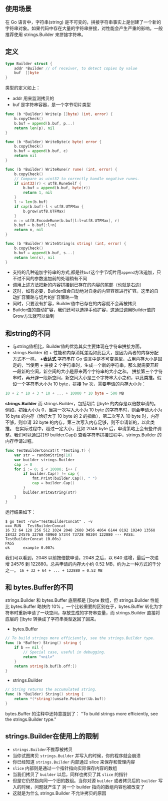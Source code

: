 ## 使用场景
在 Go 语言中，字符串(string) 是不可变的，拼接字符串事实上是创建了一个新的字符串对象。如果代码中存在大量的字符串拼接，对性能会产生严重的影响。一般推荐使用 strings.Builder 来拼接字符串。
## 定义
```go
type Builder struct {
	addr *Builder // of receiver, to detect copies by value
	buf  []byte
}
```
类型的定义如上：
- addr 用来监测拷贝的
- buf 是字符串容器，是一个字节切片类型

```go
func (b *Builder) Write(p []byte) (int, error) {
	b.copyCheck()
	b.buf = append(b.buf, p...)
	return len(p), nil
}

func (b *Builder) WriteByte(c byte) error {
	b.copyCheck()
	b.buf = append(b.buf, c)
	return nil
}

func (b *Builder) WriteRune(r rune) (int, error) {
	b.copyCheck()
	// Compare as uint32 to correctly handle negative runes.
	if uint32(r) < utf8.RuneSelf {
		b.buf = append(b.buf, byte(r))
		return 1, nil
	}
	l := len(b.buf)
	if cap(b.buf)-l < utf8.UTFMax {
		b.grow(utf8.UTFMax)
	}
	n := utf8.EncodeRune(b.buf[l:l+utf8.UTFMax], r)
	b.buf = b.buf[:l+n]
	return n, nil
}

func (b *Builder) WriteString(s string) (int, error) {
	b.copyCheck()
	b.buf = append(b.buf, s...)
	return len(s), nil
}
```
- 支持的几种追加字符串的方式,都是往`buf`这个字节切片用`append`方法追加，只不过不同的参数追加前的处理稍有不同
- 调用上述方法把新的内容拼接到已存在的内容的尾部（也就是右边）
- 这时，如有必要，Builder值会自动地对自身的内容容器进行扩容。这里的自动扩容策略与切片的扩容策略一致
- 同时，只要没有扩容，Builder值中已存在的内容就不会再被拷贝
- Builder值的自动扩容，我们还可以选择手动扩容，这通过调用Builder值的Grow方法就可以做到

## 和string的不同
- 与string值相比，Builder值的优势其实主要体现在字符串拼接方面。
- strings.Builder 和 + 性能和内存消耗差距如此巨大，是因为两者的内存分配方式不一样。
**+表达式**
字符串在 Go 语言中是不可变类型，占用内存大小是固定的，当使用 + 拼接 2 个字符串时，生成一个新的字符串，那么就需要开辟一段新的空间，新空间的大小是原来两个字符串的大小之和。
拼接第三个字符串时，再开辟一段新空间，新空间大小是三个字符串大小之和，以此类推。假设一个字符串大小为 10 byte，拼接 1w 次，需要申请的内存大小为：
```go
10 + 2 * 10 + 3 * 10 + ... + 10000 * 10 byte = 500 MB 
```
**strings.Builder**
而 strings.Builder，包括切片 []byte 的内存是以倍数申请的。
例如，初始大小为 0，当第一次写入大小为 10 byte 的字符串时，则会申请大小为 16 byte 的内存（恰好大于 10 byte 的 2 的指数），第二次写入 10 byte 时，内存不够，则申请 32 byte 的内存，第三次写入内存足够，则不申请新的，以此类推。
在实际过程中，超过一定大小，比如 2048 byte 后，申请策略上会有些许调整。我们可以通过打印 builder.Cap() 查看字符串拼接过程中，strings.Builder 的内存申请过程。
```go
func TestBuilderConcat(t *testing.T) {
	var str = randomString(10)
	var builder strings.Builder
	cap := 0
	for i := 0; i < 10000; i++ {
		if builder.Cap() != cap {
			fmt.Print(builder.Cap(), " ")
			cap = builder.Cap()
		}
		builder.WriteString(str)
	}
}
```
运行结果如下：
```shell
$ go test -run="TestBuilderConcat" . -v
=== RUN   TestBuilderConcat
16 32 64 128 256 512 1024 2048 2688 3456 4864 6144 8192 10240 13568 18432 24576 32768 40960 57344 73728 98304 122880 --- PASS: TestBuilderConcat (0.00s)
PASS
ok      example 0.007s
```
我们可以看到，2048 以前按倍数申请，2048 之后，以 640 递增，最后一次递增 24576 到 122880。总共申请的内存大小约 0.52 MB，约为上一种方式的千分之一。
`16 + 32 + 64 + ... + 122880 = 0.52 MB`

## 和 bytes.Buffer的不同
strings.Builder 和 bytes.Buffer 底层都是 []byte 数组，但 strings.Builder 性能比 bytes.Buffer 略快约 10% 。一个比较重要的区别在于，bytes.Buffer 转化为字符串时重新申请了一块空间，存放生成的字符串变量，而 strings.Builder 直接将底层的 []byte 转换成了字符串类型返回了回来。
- bytes.Buffer
```go
// To build strings more efficiently, see the strings.Builder type.
func (b *Buffer) String() string {
	if b == nil {
		// Special case, useful in debugging.
		return "<nil>"
	}
	return string(b.buf[b.off:])
}
```
- strings.Builder
```go
// String returns the accumulated string.
func (b *Builder) String() string {
	return *(*string)(unsafe.Pointer(&b.buf))
}
```
bytes.Buffer 的注释中还特意提到了： "To build strings more efficiently, see the strings.Builder type."

## strings.Builder在使用上的限制
- `strings.Builder`不推荐被拷贝
- 当你试图拷贝 `strings.Builder` 并写入的时候，你的程序就会崩溃
- 你已经知道 `strings.Builder` 内部通过 slice 来保存和管理内容
- `slice` 内部则是通过一个指针指向实际保存内容的数组
- 当我们拷贝了 `builder` 以后，同样也拷贝了其 `slice` 的指针
- 但是它仍然指向同一个旧的数组。当你对源 `builder` 或者拷贝后的 `builder` 写入的时候，问题就产生了 另一个 builder 指向的数组内容也被改变了
- 这就是为什么 strings.Builder 不允许拷贝的原因